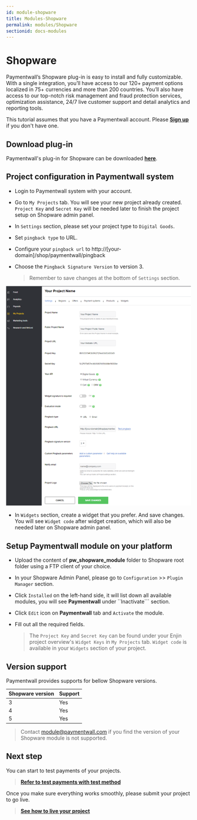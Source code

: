 ```yaml
---
id: module-shopware
title: Modules-Shopware
permalink: modules/Shopware
sectionid: docs-modules
---
```


# Shopware

Paymentwall’s Shopware plug-in is easy to install and fully customizable. With a single integration, you’ll have access to our 120+ payment options localized in 75+ currencies and more than 200 countries. You’ll also have access to our top-notch risk management and fraud protection services, optimization assistance, 24/7 live customer support and detail analytics and reporting tools.

This tutorial assumes that you have a Paymentwall account. Please **[Sign up](https://api.paymentwall.com/pwaccount/signup?source=shopware&mode=merchant)** if you don't have one.

## Download plug-in

Paymentwall's plug-in for Shopware can be downloaded **[here](https://github.com/paymentwall)**.

## Project configuration in Paymentwall system

* Login to Paymentwall system with your account.

* Go to ```My Projects``` tab. You will see your new project already created. ```Project Key``` and ```Secret Key``` will be needed later to finish the project setup on Shopware admin panel.

* In ```Settings``` section, please set your project type to  ```Digital Goods```.

* Set ```pingback type``` to URL.

 * Configure your ```pingback url``` to http://[your-domain]/shop/paymentwall/pingback

* Choose the ```Pingback Signature Version``` to version 3.

  > Remember to save changes at the bottom of ```Settings``` section.

<img src="/textures/pic/modules/shopware.png">

* In ```Widgets``` section, create a widget that you prefer. And save changes. You will see ```Widget code``` after widget creation, which will also be needed later on Shopware admin panel.

## Setup Paymentwall module on your platform

* Upload the content of **pw_shopware_module** folder to Shopware root folder using a FTP client of your choice.

* In your Shopware Admin Panel, please go to ```Configuration``` >> ```Plugin Manager``` section.

* Click ```Installed``` on the left-hand side, it will list down all available modules, you will see **Paymentwall** under ``Inactivate``` section.

* Click ```Edit``` icon on **Paymentwall** tab and ```Activate``` the module.

* Fill out all the required fields.

  >The ```Project Key``` and ```Secret Key``` can be found under your Enjin project overview's ```Widget Keys``` in ```My Projects``` tab.  ```Widget code``` is available in your ```Widgets``` section of your project.


## Version support

Paymentwall provides supports for bellow Shopware versions.

|Shopware version|Support|
|:-------|:--------|
|3|Yes|
|4|Yes|
|5|Yes|

> Contact [module@paymentwall.com](mailto:module@paymentwall.com) if you find the version of your Shopware module is not supported.


## Next step

You can start to test payments of your projects.

> **[Refer to test payments with test method](/sandbox/test-payment)**

Once you make sure everything works smoothly, please submit your project to go live.

> **[See how to live your project](/go_live-home)**